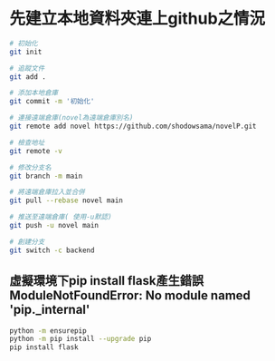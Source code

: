 # 先建立本地資料夾連上github之情況

```bash
# 初始化
git init 

# 追蹤文件
git add .

# 添加本地倉庫
git commit -m '初始化'

# 連接遠端倉庫(novel為遠端倉庫別名)
git remote add novel https://github.com/shodowsama/novelP.git

# 檢查地址
git remote -v

# 修改分支名
git branch -m main

# 將遠端倉庫拉入並合併
git pull --rebase novel main

# 推送至遠端倉庫( 使用-u默認)
git push -u novel main

# 創建分支
git switch -c backend
```

## 虛擬環境下pip install flask產生錯誤ModuleNotFoundError: No module named 'pip._internal'

```bash
python -m ensurepip
python -m pip install --upgrade pip
pip install flask
```
